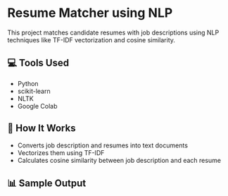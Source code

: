 # Resume Matcher using NLP

This project matches candidate resumes with job descriptions using NLP techniques like TF-IDF vectorization and cosine similarity.

## 💻 Tools Used
- Python
- scikit-learn
- NLTK
- Google Colab

## 🧠 How It Works
- Converts job description and resumes into text documents
- Vectorizes them using TF-IDF
- Calculates cosine similarity between job description and each resume

## 📊 Sample Output
